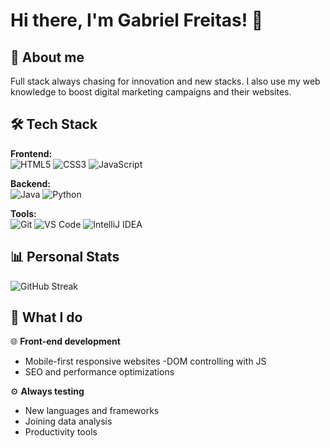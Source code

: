 
# Hi there, I'm Gabriel Freitas! 👋

## 🚀 About me
Full stack always chasing for innovation and new stacks.
I also use my web knowledge to boost digital marketing campaigns and their websites.

## 🛠️ Tech Stack

**Frontend:** <br>
![HTML5](https://img.shields.io/badge/html5-%23E34F26.svg?style=for-the-badge&logo=html5&logoColor=white)
![CSS3](https://img.shields.io/badge/css3-%231572B6.svg?style=for-the-badge&logo=css3&logoColor=white)
![JavaScript](https://img.shields.io/badge/javascript-%23323330.svg?style=for-the-badge&logo=javascript&logoColor=%23F7DF1E)


**Backend:** <br>
![Java](https://img.shields.io/badge/java-%23ED8B00.svg?style=for-the-badge&logo=openjdk&logoColor=white)
![Python](https://img.shields.io/badge/python-3670A0?style=for-the-badge&logo=python&logoColor=ffdd54)


**Tools:** <br>
![Git](https://img.shields.io/badge/git-%23F05033.svg?style=for-the-badge&logo=git&logoColor=white)
![VS Code](https://img.shields.io/badge/VS%20Code-0078d4.svg?style=for-the-badge&logo=visual-studio-code&logoColor=white)
![IntelliJ IDEA](https://img.shields.io/badge/IntelliJIDEA-000000.svg?style=for-the-badge&logo=intellij-idea&logoColor=white)


## 📊 Personal Stats <br>
![GitHub Streak](https://github-readme-streak-stats.herokuapp.com/?user=SeuUsuario&theme=dark&hide_border=false)


## 🔧 What I do

🌐 **Front-end development**
- Mobile-first responsive websites
-DOM controlling with JS 
- SEO and performance optimizations

⚙️ **Always testing**
- New languages and frameworks
- Joining data analysis
- Productivity tools
